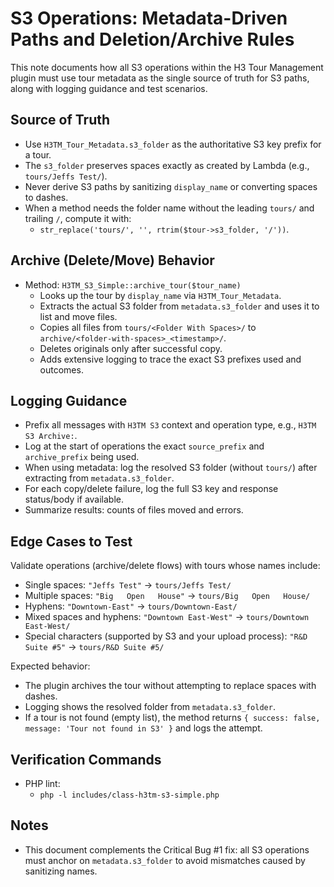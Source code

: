 # S3 Operations: Metadata-Driven Paths and Deletion/Archive Rules

This note documents how all S3 operations within the H3 Tour Management plugin must use tour metadata as the single source of truth for S3 paths, along with logging guidance and test scenarios.

## Source of Truth

- Use `H3TM_Tour_Metadata.s3_folder` as the authoritative S3 key prefix for a tour.
- The `s3_folder` preserves spaces exactly as created by Lambda (e.g., `tours/Jeffs Test/`).
- Never derive S3 paths by sanitizing `display_name` or converting spaces to dashes.
- When a method needs the folder name without the leading `tours/` and trailing `/`, compute it with:
  - `str_replace('tours/', '', rtrim($tour->s3_folder, '/'))`.

## Archive (Delete/Move) Behavior

- Method: `H3TM_S3_Simple::archive_tour($tour_name)`
  - Looks up the tour by `display_name` via `H3TM_Tour_Metadata`.
  - Extracts the actual S3 folder from `metadata.s3_folder` and uses it to list and move files.
  - Copies all files from `tours/<Folder With Spaces>/` to `archive/<folder-with-spaces>_<timestamp>/`.
  - Deletes originals only after successful copy.
  - Adds extensive logging to trace the exact S3 prefixes used and outcomes.

## Logging Guidance

- Prefix all messages with `H3TM S3` context and operation type, e.g., `H3TM S3 Archive:`.
- Log at the start of operations the exact `source_prefix` and `archive_prefix` being used.
- When using metadata: log the resolved S3 folder (without `tours/`) after extracting from `metadata.s3_folder`.
- For each copy/delete failure, log the full S3 key and response status/body if available.
- Summarize results: counts of files moved and errors.

## Edge Cases to Test

Validate operations (archive/delete flows) with tours whose names include:

- Single spaces: `"Jeffs Test"` → `tours/Jeffs Test/`
- Multiple spaces: `"Big   Open   House"` → `tours/Big   Open   House/`
- Hyphens: `"Downtown-East"` → `tours/Downtown-East/`
- Mixed spaces and hyphens: `"Downtown East-West"` → `tours/Downtown East-West/`
- Special characters (supported by S3 and your upload process): `"R&D Suite #5"` → `tours/R&D Suite #5/`

Expected behavior:

- The plugin archives the tour without attempting to replace spaces with dashes.
- Logging shows the resolved folder from `metadata.s3_folder`.
- If a tour is not found (empty list), the method returns `{ success: false, message: 'Tour not found in S3' }` and logs the attempt.

## Verification Commands

- PHP lint:
  - `php -l includes/class-h3tm-s3-simple.php`

## Notes

- This document complements the Critical Bug #1 fix: all S3 operations must anchor on `metadata.s3_folder` to avoid mismatches caused by sanitizing names.

